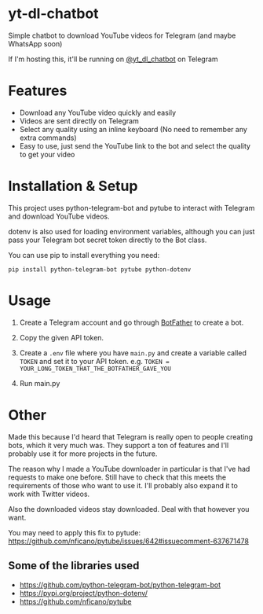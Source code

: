 # yt-dl-chatbot
Simple chatbot to download YouTube videos for Telegram (and maybe WhatsApp soon)

If I'm hosting this, it'll be running on [@yt_dl_chatbot](https://t.me/yt_dl_chatbot) on Telegram

# Features
* Download any YouTube video quickly and easily
* Videos are sent directly on Telegram
* Select any quality using an inline keyboard (No need to remember any extra commands)
* Easy to use, just send the YouTube link to the bot and select the quality to get your video

# Installation & Setup
This project uses python-telegram-bot and pytube to interact with Telegram and download YouTube videos.

dotenv is also used for loading environment variables, although you can just pass your Telegram bot secret token directly to the Bot class.

You can use pip to install everything you need:

```
pip install python-telegram-bot pytube python-dotenv
```

# Usage
1. Create a Telegram account and go through [BotFather](https://t.me/botfather) to create a bot.

2. Copy the given API token.

3. Create a ```.env``` file where you have ```main.py``` and create a variable called ```TOKEN``` and set it to your API token. e.g. ```TOKEN = YOUR_LONG_TOKEN_THAT_THE_BOTFATHER_GAVE_YOU```

4. Run main.py

# Other
Made this because I'd heard that Telegram is really open to people creating bots, which it very much was. They support a ton of features and I'll probably use it for more projects in the future.

The reason why I made a YouTube downloader in particular is that I've had requests to make one before. Still have to check that this meets the requirements of those who want to use it. I'll probably also expand it to work with Twitter videos.

Also the downloaded videos stay downloaded. Deal with that however you want.

You may need to apply this fix to pytude: https://github.com/nficano/pytube/issues/642#issuecomment-637671478

## Some of the libraries used

* https://github.com/python-telegram-bot/python-telegram-bot
* https://pypi.org/project/python-dotenv/
* https://github.com/nficano/pytube
